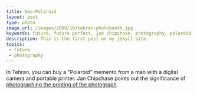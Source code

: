 ```yaml
---
title: Neo-Polaroid
layout: post
type: photo
image_url: /images/2009/10/tehran-photobooth.jpg
keywords: future, future perfect, jan chipchase, photography, polaroid
description: This is the first post on my jekyll site.
topics:
 - future
 - photography
---
```


In Tehran, you can buy a "Polaroid" memento from a man with a digital camera and portable printer. Jan Chipchase points out the significance of [photographing the printing of the photograph][1].

[1]:http://www.janchipchase.com/blog/archives/2009/10/everyday-forensics.html